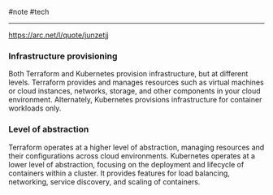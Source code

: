 #note #tech 

---
https://arc.net/l/quote/junzetjj

### **Infrastructure provisioning**

Both Terraform and Kubernetes provision infrastructure, but at different levels. Terraform provides and manages resources such as virtual machines or cloud instances, networks, storage, and other components in your cloud environment. Alternately, Kubernetes provisions infrastructure for container workloads only.

### **Level of abstraction**

Terraform operates at a higher level of abstraction, managing resources and their configurations across cloud environments. Kubernetes operates at a lower level of abstraction, focusing on the deployment and lifecycle of containers within a cluster. It provides features for load balancing, networking, service discovery, and scaling of containers.